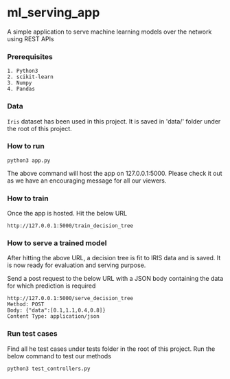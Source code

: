 # ml_serving_app
A simple application to serve machine learning models over the network using REST APIs 


### Prerequisites
```
1. Python3
2. scikit-learn 
3. Numpy
4. Pandas
```

### Data

```Iris``` dataset has been used in this project.
It is saved in 'data/' folder under the root of this project.

### How to run 

```
python3 app.py
```

The above command will host the app on 127.0.0.1:5000. Please check it out as we have an encouraging message for all our viewers.


### How to train

Once the app is hosted. Hit the below URL
```http request
http://127.0.0.1:5000/train_decision_tree
```

### How to serve a trained model
After hitting the above URL, a decision tree is fit to IRIS data and is saved. 
It is now ready for evaluation and serving purpose.

Send a post request to the below URL with a JSON body containing the data for which prediction is required
```
http://127.0.0.1:5000/serve_decision_tree
Method: POST
Body: {"data":[0.1,1.1,0.4,0.8]}
Content Type: application/json 
```


### Run test cases
Find all he test cases under tests folder in the root of this project.
Run the below command to test our methods
```
python3 test_controllers.py
```

